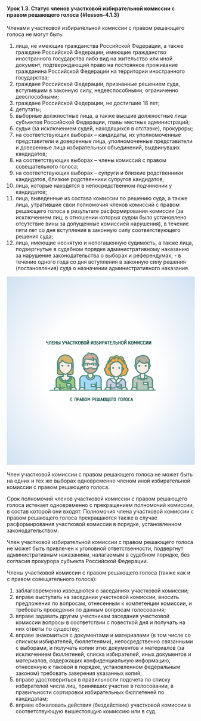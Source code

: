 #### Урок 1.3. Статус членов участковой избирательной комиссии с правом решающего голоса {#lesson-4.1.3}

Членами участковой избирательной комиссии с правом решающего голоса не могут быть:

1) лица, не имеющие гражданства Российской Федерации, а также граждане Российской Федерации, имеющие гражданство иностранного государства либо вид на жительство или иной документ, подтверждающий право на постоянное проживание гражданина Российской Федерации на территории иностранного государства;
2) граждане Российской Федерации, признанные решением суда, вступившим в законную силу, недееспособными, ограниченно дееспособными;
3) граждане Российской Федерации, не достигшие 18 лет;
4) депутаты;
5) выборные должностные лица, а также высшие должностные лица субъектов Российской Федерации, главы местных администраций;
6) судьи (за исключением судей, находящихся в отставке), прокуроры;
7) на соответствующих выборах – кандидаты, их уполномоченные представители и доверенные лица, уполномоченные представители и доверенные лица избирательных объединений, выдвинувших кандидатов;
8) на соответствующих выборах – члены комиссий с правом совещательного голоса;
9) на соответствующих выборах – супруги и близкие родственники кандидатов, близкие родственники супругов кандидатов;
10) лица, которые находятся в непосредственном подчинении у кандидатов;
11) лица, выведенные из состава комиссии по решению суда, а также лица, утратившие свои полномочия членов комиссий с правом решающего голоса в результате расформирования комиссии (за исключением лиц, в отношении которых судом было установлено отсутствие вины за допущенные комиссией нарушения), в течение пяти лет со дня вступления в законную силу соответствующего решения суда;
12) лица, имеющие неснятую и непогашенную судимость, а также лица, подвергнутые в судебном порядке административному наказанию за нарушение законодательства о выборах и референдумах, - в течение одного года со дня вступления в законную силу решения (постановления) суда о назначении административного наказания.

![Рисунок 1.3.1. Статус членов избирательной комиссии с правом решающего и совещательного голоса различаются ](./4.1.3.1.svg)

Член участковой комиссии с правом решающего голоса не может быть на одних и тех же выборах одновременно членом иной избирательной комиссии с правом решающего голоса.

Срок полномочий членов участковой комиссии с правом решающего голоса истекает одновременно с прекращением полномочий комиссии, в состав которой они входят.
Полномочия члена участковой комиссии с правом решающего голоса прекращаются также в случае расформирования участковой комиссии в порядке, установленном законодательством.

Член участковой избирательной комиссии с правом решающего голоса не может быть привлечен к уголовной ответственности, подвергнут административным наказаниям, налагаемым в судебном порядке, без согласия прокурора субъекта Российской Федерации.

Члены участковой комиссии с правом решающего голоса (также как и с правом совещательного голоса):

1)	заблаговременно извещаются о заседаниях участковой комиссии;
2)	вправе выступать на заседании участковой комиссии, вносить предложения по вопросам, отнесенным к компетенции комиссии, и требовать проведения по данным вопросам голосования;
3)	вправе задавать другим участникам заседания участковой комиссии вопросы в соответствии с повесткой дня и получать на них ответы по существу;
4)	вправе знакомиться с документами и материалами (в том числе со списком избирателей, бюллетенями), непосредственно связанными с выборами, и получать копии этих документов и материалов (за исключением бюллетеней, списка избирателей, иных документов и материалов, содержащих конфиденциальную информацию, отнесенную к таковой в порядке, установленном федеральным законом) требовать заверения указанных копий;
5)	вправе удостовериться в правильности подсчета по списку избирателей числа лиц, принявших участие в голосовании, в правильности сортировки избирательных бюллетеней по кандидатам;
6)	вправе обжаловать действия (бездействие) участковой комиссии в соответствующую вышестоящую комиссию или в суд.
